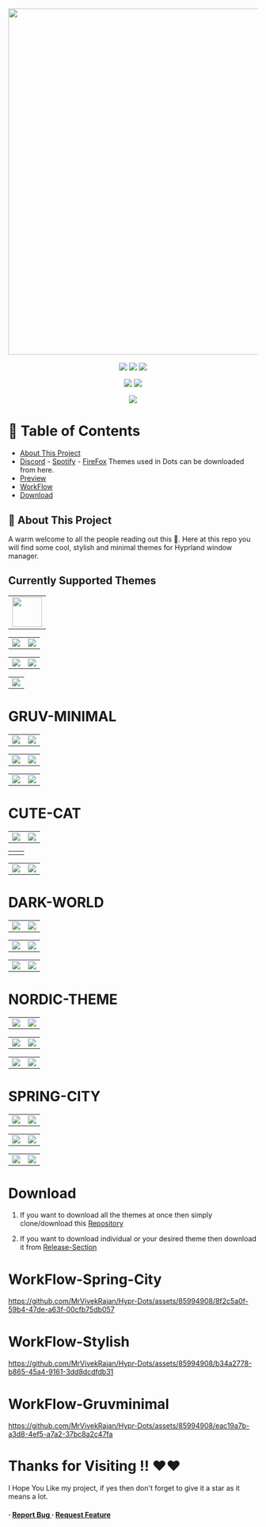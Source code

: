 <h3 align="center">
	<img src="https://github.com/MrVivekRajan/Hypr-Dots/assets/85994908/f8ad6dad-cfbf-4d50-9442-d1a07fbf8e2f" width="700"/><br/>
</h3>

<p align="center">
    <a href="https://github.com/MrVivekRajan/Hypr-Dots/stargazers"><img src="https://img.shields.io/github/stars/MrVivekRajan/Hypr-Dots?colorA=32302f&colorB=458588&style=for-the-badge"></a>
     <a href="https://github.com/MrVivekRajan/Hypr-Dots/contributors"><img src="https://img.shields.io/github/contributors/MrVivekRajan/Hypr-Dots?colorA=32302f&colorB=8651BB&style=for-the-badge"></a>
     <a = href="https://hyprland.org">
            <img src="https://img.shields.io/badge/Arch-Hyprland-blue.svg?style=for-the-badge&labelColor=32302f&logo=&logoColor=black&color=689d6a"></a> 
</p>

 <p align="center"> 
   <a = href="https://youtube.com/@vivek8528?si=WAJ7pkO-3sXl03h5">
            <img src="https://img.shields.io/badge/Youtube-Video-red.svg?style=for-the-badge&labelColor=32302f&color=fb4934"></a> 
   <a href="https://github.com/MrVivekRajan/Hypr-Dots/issues"><img src="https://img.shields.io/github/issues/MrVivekRajan/Hypr-Dots?colorA=32302f&colorB=eebd35&style=for-the-badge"></a>
</p>

<p align="center">
    <a href="https://github.com/MrVivekRajan/Hypr-Dots/blob/main/LICENSE">
        <img src="https://img.shields.io/static/v1.svg?style=for-the-badge&label=License&message=GNU&colorA=32302f&colorB=b16286&logo=unlicense&logoColor=b16286&"/></a>  
</p>

# :notebook_with_decorative_cover: Table of Contents

- [About This Project](#star2-about-the-project)
- [Discord](https://github.com/developer-vivek/Discord-Themes/) - [Spotify](https://github.com/developer-vivek/Spotify-Themes) - [FireFox](https://github.com/Haruzona/penguinFox)  Themes used in Dots can be downloaded from here.
- [Preview](#GRUV-MINIMAL)
- [WorkFlow](#WorkFlow-Stylish)
- [Download](#Download)
 

## :star2: About This Project
A warm welcome to all the people reading out this 🤗. Here at this repo you will find some cool, stylish and minimal themes for Hyprland window manager.

## Currently Supported Themes
<div align="center"><table>
<td><img width="60" src="https://www.shareicon.net/data/2016/02/07/281237_theme_512x512.png"/></td>
</table></div>

<div align="center"><table>
<tr><td><a href="https://github.com/MrVivekRajan/Hypr-Dots/tree/main/Gruvminimal"><img src="https://img.shields.io/badge/Gruv-Minimal-yellow.svg?style=for-the-badge&labelColor=458588&color=689d6a"/></a></td>
  
<td><a href="https://github.com/MrVivekRajan/Hypr-Dots/tree/main/Dark-World"><img src="https://img.shields.io/badge/Dark-World-black.svg?style=for-the-badge&labelColor=FFB900&color=282828"/></a></td></tr>
</table></div>

<div align="center"><table>
<tr><td><a href="https://github.com/MrVivekRajan/Hypr-Dots/tree/main/Spring-City"><img src="https://img.shields.io/badge/Spring-City-blue.svg?style=for-the-badge&labelColor=5677fc&color=b95cb9"/></a></td>
  
<td><a href="https://github.com/MrVivekRajan/Hypr-Dots/tree/main/CuteCat"><img src="https://img.shields.io/badge/CuteCat-Theme-golden.svg?style=for-the-badge&labelColor=da025d&color=8651bb"/></a></td></tr>
</table></div>

<div align="center"><table>
<td><a href="https://github.com/MrVivekRajan/Hypr-Dots/tree/main/Nordic"><img src="https://img.shields.io/badge/Nord-Theme-blue.svg?style=for-the-badge&labelColor=2e3440&color=5e81ac"/></a></td>
</table></div>

# GRUV-MINIMAL
<div align="center"><table>
<tr><td><img src="https://github.com/user-attachments/assets/90b0970e-7910-49e5-8947-cfc7171ebd81"/></td>
<td><img src="https://github.com/user-attachments/assets/c6072fbf-edeb-45ef-a3f6-bb975cd6e8db"/></td></tr>
</table></div>

<div align="center"><table>
<tr><td><img src="https://github.com/user-attachments/assets/f4d43ded-c184-4fce-964c-ad577a9696bd"/></td>
<td><img src="https://github.com/user-attachments/assets/6cd15dfa-a43b-4424-a58d-88b1ef7148c3"/></td></tr>
</table></div>

<div align="center"><table>
<tr><td><img src="https://github.com/user-attachments/assets/d3616262-9df3-492c-8d3e-bcf5677064db"/></td>
<td><img src="https://github.com/user-attachments/assets/1c3860e7-0d7e-4fae-b594-7e16a63144bb"/></td></tr>
</table></div>

# CUTE-CAT
<div align="center"><table>
<tr><td><img src="https://github.com/user-attachments/assets/cb3006bd-b732-4316-87b7-9b1898078e17"/></td>
<td><img src="https://github.com/MrVivekRajan/Hypr-Dots/blob/main/Assets/Cute-2.gif?raw=true"/></td></tr>
</table></div>

<div align="center"><table>
<tr><td><img src=""/></td>
<td><img src=""/></td></tr>
</table></div>

<div align="center"><table>
<tr><td><img src="https://github.com/MrVivekRajan/Hypr-Dots/blob/main/Assets/Cute-5.png?raw=true"/></td>
<td><img src="https://github.com/MrVivekRajan/Hypr-Dots/blob/main/Assets/Cute-6.gif?raw=true"/></td></tr>
</table></div>

# DARK-WORLD
<div align="center"><table>
<tr><td><img src="https://github.com/user-attachments/assets/eb9de7a8-ce29-45fc-9b73-b93c8e7c8fac"/></td>
<td><img src="https://github.com/user-attachments/assets/2a1e8e52-4bc0-407a-9df4-bc7f37dcf36c"/></td></tr>
</table></div>

<div align="center"><table>
<tr><td><img src="https://github.com/user-attachments/assets/565bab92-3ad7-4d8d-8dfe-9bf1ae9d6fb4"/></td>
<td><img src="https://github.com/user-attachments/assets/6cea034d-fa89-434a-987f-2f4a1df05510"/></td></tr>
</table></div>

<div align="center"><table>
<tr><td><img src="https://github.com/user-attachments/assets/54539710-43e4-4b51-8417-5dc049178772"/></td>
<td><img src="https://github.com/user-attachments/assets/a151e3a4-886c-4950-833e-2f682b872807"/></td></tr>
</table></div>

# NORDIC-THEME
<div align="center"><table>
<tr><td><img src="https://github.com/user-attachments/assets/bd5f9f6c-92b2-427a-81ad-45ec020c2b8b"/></td>
<td><img src="https://github.com/user-attachments/assets/ecbf549e-3790-449c-ba44-9d4e6a4dd364"/></td></tr>
</table></div>

<div align="center"><table>
<tr><td><img src="https://github.com/user-attachments/assets/7cd0f4e8-3274-4029-8a21-128807c2fd91"/></td>
<td><img src="https://github.com/user-attachments/assets/c8489303-09f8-4391-a1b2-8b0d93ef1a9f"/></td></tr>
</table></div>

<div align="center"><table>
<tr><td><img src="https://github.com/user-attachments/assets/29b0051d-b619-427d-ac43-f75b555bb377"/></td>
<td><img src="https://github.com/user-attachments/assets/11275f96-c27c-49c0-ba35-15606e9444f4"/></td></tr>
</table></div>

# SPRING-CITY
<div align="center"><table>
<tr><td><img src="https://github.com/user-attachments/assets/ff8af98e-34c0-4928-be3e-e5de8e0ac9b6"/></td>
<td><img src="https://github.com/user-attachments/assets/55d17a05-d844-4ee9-9c8f-50e1d1cf6466"/></td></tr>
</table></div>

<div align="center"><table>
<tr><td><img src="https://github.com/user-attachments/assets/5d8aafde-70ec-4a80-9bbc-0f62679c5ff9"/></td>
<td><img src="https://github.com/user-attachments/assets/ab663081-e6bb-4a3e-8476-659cd424b450"/></td></tr>
</table></div>

<div align="center"><table>
<tr><td><img src="https://github.com/user-attachments/assets/956d16bb-e445-47d6-9321-d2454efffc2a"/></td>
<td><img src="https://github.com/user-attachments/assets/254f630c-1e89-4d3e-8e16-eaddaf9130ef"/></td></tr>
</table></div>

# Download
1. If you want to download all the themes at once then simply clone/download this [Repository](https://github.com/MrVivekRajan/Hypr-Dots)

2. If you want to download individual or your desired theme then download it from [Release-Section](https://github.com/MrVivekRajan/Hypr-Dots/releases) 

# WorkFlow-Spring-City
https://github.com/MrVivekRajan/Hypr-Dots/assets/85994908/8f2c5a0f-59b4-47de-a63f-00cfb75db057

# WorkFlow-Stylish
https://github.com/MrVivekRajan/Hypr-Dots/assets/85994908/b34a2778-b865-45a4-9161-3dd8dcdfdb31

# WorkFlow-Gruvminimal
https://github.com/MrVivekRajan/Hypr-Dots/assets/85994908/eac19a7b-a3d8-4ef5-a7a2-37bc8a2c47fa


# Thanks for Visiting !! ❤️❤️
I Hope You Like my project, if yes then don't forget to give it a star as it means a lot.


<h4> <span>· </span> <a href="https://github.com/developer-vivek/Gruvminimal-Dots/issues"> Report Bug </a> <span> · </span> <a href="https://github.com/developer-vivek/Gruvminimal-Dots/issues"> Request Feature </a> </h4>
